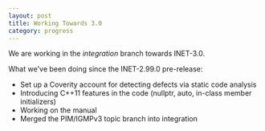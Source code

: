 ```yaml
---
layout: post
title: Working Towards 3.0
category: progress
---
```


We are working in the *integration* branch towards INET-3.0.

What we've been doing since the INET-2.99.0 pre-release:

*   Set up a Coverity account for detecting defects via static code analysis
*   Introducing C++11 features in the code (nullptr, auto, in-class member initializers)
*   Working on the manual
*   Merged the PIM/IGMPv3 topic branch into integration